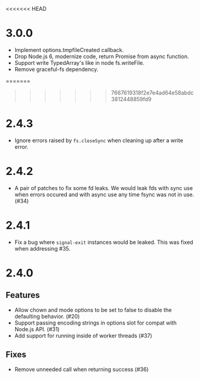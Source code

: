 <<<<<<< HEAD
# 3.0.0

* Implement options.tmpfileCreated callback.
* Drop Node.js 6, modernize code, return Promise from async function.
* Support write TypedArray's like in node fs.writeFile.
* Remove graceful-fs dependency.

=======
>>>>>>> 7667619318f2e7e4ad64e58abdc3812448859fd9
# 2.4.3

* Ignore errors raised by `fs.closeSync` when cleaning up after a write
  error.

# 2.4.2

* A pair of patches to fix some fd leaks.  We would leak fds with sync use
  when errors occured and with async use any time fsync was not in use. (#34)

# 2.4.1

* Fix a bug where `signal-exit` instances would be leaked. This was fixed when addressing #35.

# 2.4.0

## Features

* Allow chown and mode options to be set to false to disable the defaulting behavior. (#20)
* Support passing encoding strings in options slot for compat with Node.js API. (#31)
* Add support for running inside of worker threads (#37)

## Fixes

* Remove unneeded call when returning success (#36)
